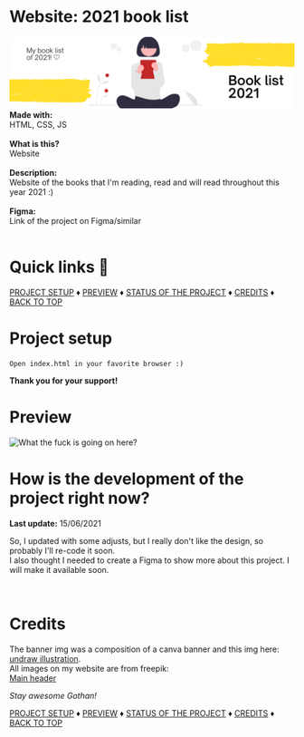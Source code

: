 # Website: 2021 book list
<img src="banner.png" />
<b>Made with:</b><br/>
HTML, CSS, JS
<br/><br/>
<b>What is this?</b><br/>
Website
<br/><br/>
<b>Description:</b><br/>
Website of the books that I'm reading, read and will read throughout this year 2021 :)
<br/><br/>
<b>Figma:</b><br/>
Link of the project on Figma/similar
<br/><br/>

# Quick links &#128150;
  
[PROJECT SETUP](#Project-setup) &diams; [PREVIEW](#Preview) &diams; [STATUS OF THE PROJECT](#How-is-the-development-of-the-project-right-now) &diams; [CREDITS](#Credits) &diams; [BACK TO TOP](#Website-2021-book-list)


# Project setup
```
Open index.html in your favorite browser :)
```

<b>Thank you for your support!</b>

# Preview
<img src="overview.png" alt="What the fuck is going on here?" />


# How is the development of the project right now?
<b>Last update:</b> 15/06/2021

So, I updated with some adjusts, but I really don't like the design, so probably I'll re-code it soon.
<br>
I also thought I needed to create a Figma to show more about this project. I will make it available soon.

<br/>

# Credits

The banner img was a composition of a canva banner and this img here:
<a href="https://undraw.co/illustrations">undraw illustration</a>.
<br>
All images on my website are from freepik:
<br>
<a href="https://www.freepik.com/premium-photo/reading-book-education-learning-reading-concept_2801822.htm">Main header</a>

<i>Stay awesome Gothan!</i>
  
[PROJECT SETUP](#Project-setup) &diams; [PREVIEW](#Preview) &diams; [STATUS OF THE PROJECT](#How-is-the-development-of-the-project-right-now) &diams; [CREDITS](#Credits) &diams; [BACK TO TOP](#Website-2021-book-list)
